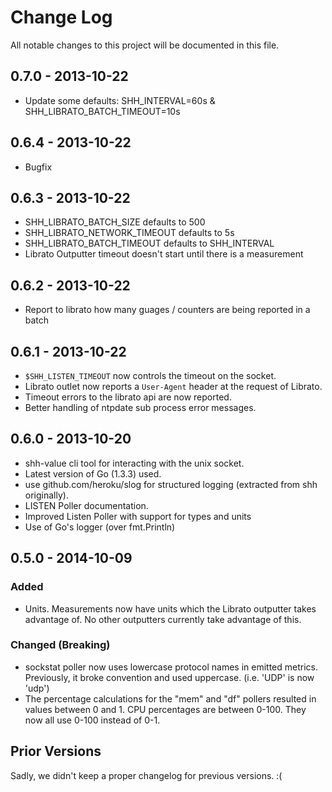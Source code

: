 # Change Log

All notable changes to this project will be documented in this file.

## 0.7.0 - 2013-10-22

- Update some defaults: SHH_INTERVAL=60s & SHH_LIBRATO_BATCH_TIMEOUT=10s

## 0.6.4 - 2013-10-22

- Bugfix

## 0.6.3 - 2013-10-22

- SHH_LIBRATO_BATCH_SIZE defaults to 500
- SHH_LIBRATO_NETWORK_TIMEOUT defaults to 5s
- SHH_LIBRATO_BATCH_TIMEOUT defaults to SHH_INTERVAL
- Librato Outputter timeout doesn't start until there is a measurement

## 0.6.2 - 2013-10-22

- Report to librato how many guages / counters are being reported in a batch

## 0.6.1 - 2013-10-22

- `$SHH_LISTEN_TIMEOUT` now controls the timeout on the socket.
- Librato outlet now reports a `User-Agent` header at the request of Librato.
- Timeout errors to the librato api are now reported.
- Better handling of ntpdate sub process error messages.

## 0.6.0 - 2013-10-20

- shh-value cli tool for interacting with the unix socket.
- Latest version of Go (1.3.3) used.
- use github.com/heroku/slog for structured logging (extracted from shh originally).
- LISTEN Poller documentation.
- Improved Listen Poller with support for types and units
- Use of Go's logger (over fmt.Println)

## 0.5.0 - 2014-10-09

### Added

- Units. Measurements now have units which the Librato outputter takes
  advantage of. No other outputters currently take advantage of this.

### Changed (Breaking)

- sockstat poller now uses lowercase protocol names in emitted
  metrics. Previously, it broke convention and used
  uppercase. (i.e. 'UDP' is now 'udp')
- The percentage calculations for the "mem" and "df" pollers resulted
  in values between 0 and 1. CPU percentages are between 0-100. They
  now all use 0-100 instead of 0-1.

## Prior Versions

Sadly, we didn't keep a proper changelog for previous versions. :(
